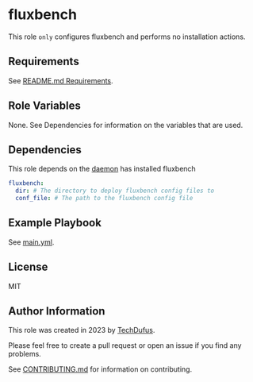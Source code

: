 fluxbench
=========

This role `only` configures fluxbench and performs no installation actions.

Requirements
------------

See [README.md Requirements](../../README.md#requirements).

Role Variables
--------------

None. See Dependencies for information on the variables that are used.

Dependencies
------------

This role depends on the [daemon](../daemon/README.md) has installed fluxbench

```yaml
fluxbench:
  dir: # The directory to deploy fluxbench config files to
  conf_file: # The path to the fluxbench config file
```

Example Playbook
----------------

See [main.yml](./main.yml).

License
-------

MIT

Author Information
------------------

This role was created in 2023 by [TechDufus](https://github.com/techdufus).

Please feel free to create a pull request or open an issue if you find any problems.

See [CONTRIBUTING.md](../../.github/CONTRIBUTING.md) for information on contributing.
